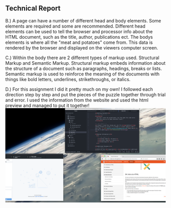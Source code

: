 ## Technical Report

B.) A page can have a number of different head and body elements. Some elements are required and some are recommended. Different head elements can be used to tell the browser and processor info about the HTML document, such as the title, author, publications ect. The bodys elements is where all the "meat and potatoes" come from. This data is rendered by the browser and displayed on the viewers computer screen.

C.) Within the body there are 2 different types of markup used. Structural Markup and Semantic Markup. Structural markup embeds information about the structure of a document such as paragraphs, headings, breaks or lists. Semantic markup is used to reinforce the meaning of the documents with things like bold letters, underlines, strikethroughs, or italics.

D.) For this assignment I did it pretty much on my own! I followed each direction step by step and put the pieces of the puzzle together through trial and error. I used the information from the website and used the html preview and managed to put it together!
![Alt text](images/A3_screenshot.png?raw=true "screenshot")
